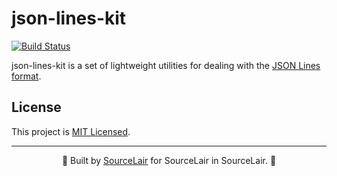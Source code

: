 # json-lines-kit

[![Build Status](https://travis-ci.com/sourcelair/json-lines-kit.svg?branch=master)](https://travis-ci.com/sourcelair/json-lines-kit)

json-lines-kit is a set of lightweight utilities for dealing with the [JSON Lines format](http://jsonlines.org/).

## License

This project is [MIT Licensed](LICENSE).

---

<center>
  🌟 Built by <a href="https://www.sourcelair.com/">SourceLair</a> for SourceLair in SourceLair. 🌟
</center>